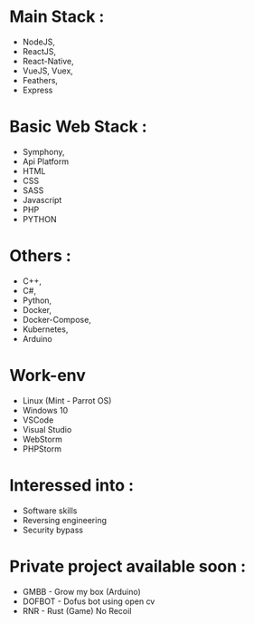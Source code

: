 # Main Stack :

- NodeJS,
- ReactJS,
- React-Native,
- VueJS, Vuex,
- Feathers,
- Express

# Basic Web Stack : 

- Symphony,
- Api Platform 
- HTML
- CSS
- SASS
- Javascript
- PHP
- PYTHON

# Others : 

- C++,
- C#,
- Python,
- Docker,
- Docker-Compose,
- Kubernetes,
- Arduino

# Work-env

- Linux (Mint - Parrot OS)
- Windows 10
- VSCode
- Visual Studio
- WebStorm
- PHPStorm

# Interessed into : 

- Software skills
- Reversing engineering
- Security bypass

# Private project available soon : 

- GMBB - Grow my box (Arduino)
- DOFBOT - Dofus bot using open cv
- RNR - Rust (Game) No Recoil 
